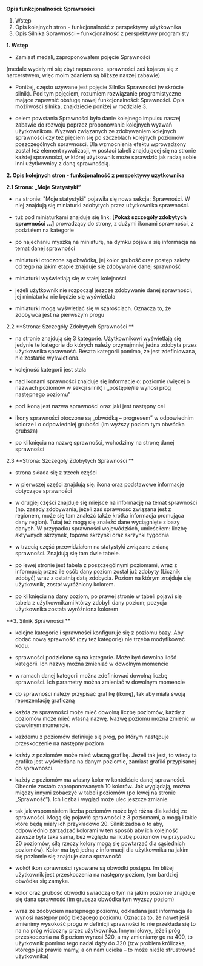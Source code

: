 **Opis funkcjonalności: Sprawności**

1. Wstęp
2. Opis kolejnych stron - funkcjonalność z perspektywy użytkownika
3. Opis Silnika Sprawności – funkcjonalność z perspektywy programisty

**1. Wstęp**
- Zamiast medali, zaproponowałem pojęcie Sprawności

(medale wydały mi się zbyt napuszone, sprawności zaś kojarzą się z harcerstwem, więc moim zdaniem są bliższe naszej zabawie)

- Poniżej, często używane jest pojęcie Silnika Sprawności (w skrócie silnik). Pod tym pojęciem, rozumiem rozwiązanie programistyczne mające zapewnić obsługę nowej funkcjonalności: Sprawności. Opis możliwości silnika, znajdziecie poniżej w rozdziale 3.

- celem powstania Sprawności było danie kolejnego impulsu naszej zabawie do rozwoju poprzez proponowanie kolejnych wyzwań użytkownikom. Wyzwań związanych ze zdobywaniem kolejnych sprawności czy też pięciem się po szczeblach kolejnych poziomów poszczególnych sprawności. Dla wzmocnienia efektu wprowadzony został też element rywalizacji, w postaci tabeli znajdującej się na stronie każdej sprawności, w której użytkownik może sprawdzić jak radzą sobie inni użytkownicy z daną sprawnością.

**2. Opis kolejnych stron - funkcjonalność z perspektywy użytkownika**

**2.1 Strona: „Moje Statystyki”**

- na stronie: "Moje statystyki" pojawiła się nowa sekcja: Sprawności. W niej znajdują się miniaturki zdobytych przez użytkownika sprawności.

- tuż pod miniaturkami znajduje się link: **\[Pokaż szczegóły zdobytych sprawności ...\]** prowadzący do strony, z dużymi ikonami sprawności, z podziałem na kategorie

- po najechaniu myszką na miniaturę, na dymku pojawia się informacja na temat danej sprawności

- miniaturki otoczone są obwódką, jej kolor grubość oraz postęp zależy od tego na jakim etapie znajduje się zdobywanie danej sprawność

- miniaturki wyświetlają się w stałej kolejności

- jeżeli użytkownik nie rozpoczął jeszcze zdobywanie danej sprawności, jej miniaturka nie będzie się wyświetlała

- miniaturki mogą wyświetlać się w szarościach. Oznacza to, że zdobywca jest na pierwszym progu

2.2 **Strona: Szczegóły Zdobytych Sprawności **

- na stronie znajdują się 3 kategorie. Użytkownikowi wyświetlają się jedynie te kategorie do których należy przynajmniej jedna zdobyta przez użytkownika sprawność. Reszta kategorii pomimo, że jest zdefiniowana, nie zostanie wyświetlona.

- kolejność kategorii jest stała

- nad ikonami sprawności znajduje się informacje o: poziomie (więcej o nazwach poziomów w sekcji silnik) i „postępie/ile wynosi próg następnego poziomu”

- pod ikoną jest nazwa sprawności oraz jaki jest następny cel

- ikony sprawności otoczone są „obwódką – progresem” w odpowiednim kolorze i o odpowiedniej grubości (im wyższy poziom tym obwódka grubsza)
- po kliknięciu na nazwę sprawności, wchodzimy na stronę danej sprawności

2.3 **Strona: Szczegóły Zdobytych Sprawności **

- strona składa się z trzech części

- w pierwszej części znajdują się: ikona oraz podstawowe informacje dotyczące sprawności

- w drugiej części znajduje się miejsce na informację na temat sprawności (np. zasady zdobywania, jeżeli zaś sprawność związana jest z regionem, może się tam znaleźć także krótka informacja promująca dany region). Tutaj też mogą się znaleźć dane wyciągnięte z bazy danych. W przypadku sprawności wojewódzkich, umieściłem: liczbę aktywnych skrzynek, topowe skrzynki oraz skrzynki tygodnia

- w trzecią część przewidziałem na statystyki związane z daną sprawności. Znajdują się tam dwie tabele.
- po lewej stronie jest tabela z poszczególnymi poziomami, wraz z informacją przez ile osób dany poziom został już zdobyty (Licznik zdobyć) wraz z ostatnią datą zdobycia. Poziom na którym znajduje się użytkownik, został wyróżniony kolorem.

- po kliknięciu na dany poziom, po prawej stronie w tabeli pojawi się tabela z użytkownikami którzy zdobyli dany poziom; pozycja użytkownika została wyróżniona kolorem

**3. Silnik Sprawności **

- kolejne kategorie i sprawności konfiguruje się z poziomu bazy. Aby dodać nową sprawność (czy też kategorię) nie trzeba modyfikować kodu.
- sprawności podzielone są na kategorie. Może być dowolna ilość kategorii. Ich nazwy można zmieniać w dowolnym momencie
- w ramach danej kategorii można zdefiniować dowolną liczbę sprawności. Ich parametry można zmieniać w dowolnym momencie
- do sprawności należy przypisać grafikę (ikonę), tak aby miała swoją reprezentację graficzną
- każda ze sprawności może mieć dowolną liczbę poziomów, każdy z poziomów może mieć własną nazwę. Nazwę poziomu można zmienić w dowolnym momencie.
- każdemu z poziomów definiuje się próg, po którym następuje przeskoczenie na następny poziom
- każdy z poziomów może mieć własną grafikę. Jeżeli tak jest, to wtedy ta grafika jest wyświetlana na danym poziomie, zamiast grafiki przypisanej do sprawności.

- każdy z poziomów ma własny kolor w kontekście danej sprawności. Obecnie zostało zaproponowanych 10 kolorów. Jak wyglądają, można między innymi zobaczyć w tabeli poziomów (po lewej na stronie „Sprawność”). Ich liczba i wygląd może ulec jeszcze zmianie.
- tak jak wspomniałem liczba poziomów może być różna dla każdej ze sprawności. Mogą się pojawić sprawności z 3 poziomami, a mogą i takie które będą miały ich przykładowo 20. Silnik zadba o to aby, odpowiednio zarządzać kolorami w ten sposób aby ich kolejność zawsze była taka sama, bez względu na liczbę poziomów (w przypadku 20 poziomów, siłą rzeczy kolory mogą się powtarzać dla sąsiednich poziomów). Kolor ma być jedną z informacji dla użytkownika na jakim się poziomie się znajduje dana sprawność

- wokół ikon sprawności rysowane są obwódki postępu. Im bliżej użytkownik jest przeskoczenia na następny poziom, tym bardziej obwódka się zamyka.

- kolor oraz grubość obwódki świadczą o tym na jakim poziomie znajduje się dana sprawność (im grubsza obwódka tym wyższy poziom)
- wraz ze zdobyciem następnego poziomu, odkładana jest informacja ile wynosi następny próg bieżącego poziomu. Oznacza to, że nawet jeśli zmienimy wysokość progu w definicji sprawności to nie przekłada się to na na próg widoczny przez użytkownika. Innymi słowy, jeżeli próg przeskoczenia na 6 poziom wynosi 320, a my zmieniamy go na 400, to użytkownik pomimo tego nadal dąży do 320 (tzw problem króliczka, którego już prawie mamy, a on nam ucieka – to może nieźle sfrustrować użytkownika)

